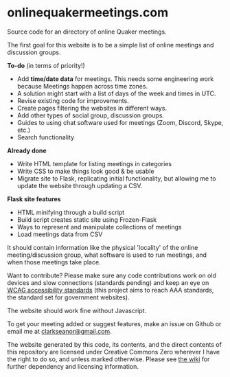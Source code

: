 # onlinequakermeetings.com
Source code for an directory of online Quaker meetings.

The first goal for this website is to be a simple list of online meetings and discussion groups.

**To-do** (in terms of priority!)
* Add **time/date data** for meetings. This needs some engineering work because Meetings happen across time zones.
 * A solution might start with a list of days of the week and times in UTC.
* Revise existing code for improvements.
* Create pages filtering the websites in different ways.
* Add other types of social group, discussion groups.
* Guides to using chat software used for meetings (Zoom, Discord, Skype, etc.)
* Search functionality

**Already done**
* Write HTML template for listing meetings in categories
* Write CSS to make things look good & be usable
* Migrate site to Flask, replicating initial functionality, but allowing me to update the website through updating a CSV.

**Flask site features**
* HTML minifying through a build script
* Build script creates static site using Frozen-Flask
* Ways to represent and manipulate collections of meetings
* Load meetings data from CSV

It should contain information like the physical 'locality' of the online meeting/discussion group, what software is used to run meetings, and when those meetings take place.

Want to contribute? Please make sure any code contributions work on old devices and slow connections (standards pending) and keep an eye on [WCAG accessibility standards](https://www.w3.org/TR/WCAG20/) (this project aims to reach AAA standards, the standard set for government websites).

The website should work fine without Javascript.

To get your meeting added or suggest features, make an issue on Github or email me at clarkseanor@gmail.com.

The website generated by this code, its contents, and the direct contents of this repository are licensed under Creative Commons Zero wherever I have the right to do so, and unless marked otherwise. Please see [the wiki](https://github.com/cruxicheiros/onlinequakermeetings.com/wiki) for further dependency and licensing information.

